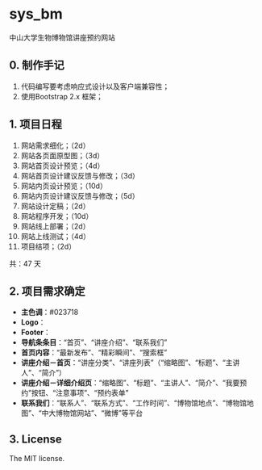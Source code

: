 # sys_bm

中山大学生物博物馆讲座预约网站

## 0. 制作手记
1. 代码编写要考虑响应式设计以及客户端兼容性；
2. 使用Bootstrap 2.x 框架；

## 1. 项目日程
1. 网站需求细化；（2d）
2. 网站各页面原型图；（3d）
3. 网站首页设计预览；（4d）
4. 网站首页设计建议反馈与修改；（3d）
5. 网站内页设计预览；（10d）
6. 网站内页设计建议反馈与修改；（5d）
7. 网站设计定稿；（2d）
8. 网站程序开发；（10d）
9. 网站线上部署；（2d）
10. 网站上线测试；（4d）
11. 项目结项；（2d）

共：47 天

## 2. 项目需求确定
- **主色调**：#023718
- **Logo**：
- **Footer**：
- **导航条条目**：“首页”、“讲座介绍”、“联系我们”
- **首页内容**：“最新发布”、“精彩瞬间”、“搜索框”
- **讲座介绍－首页**：“讲座分类”、“讲座列表”（“缩略图”、“标题”、“主讲人”、“简介”）
- **讲座介绍－详细介绍页**：“缩略图”、“标题”、“主讲人”、“简介”、“我要预约”按钮、“注意事项”、“预约表单”
- **联系我们**：“联系人”、“联系方式”、“工作时间”、“博物馆地点”、“博物馆地图”、“中大博物馆网站”、“微博”等平台

## 3. License

The MIT license.